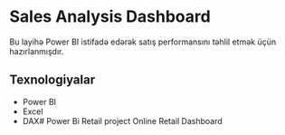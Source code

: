 # Sales Analysis Dashboard

Bu layihə Power BI istifadə edərək satış performansını təhlil etmək üçün hazırlanmışdır.

## Texnologiyalar
- Power BI
- Excel
- DAX# Power Bi Retail project
Online Retail Dashboard
